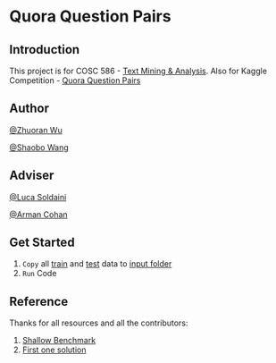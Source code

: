 # Quora Question Pairs

## Introduction

This project is for COSC 586 - [Text Mining & Analysis](courses.georgetown.edu/index.cfm?Action=View&CourseID=COSC-586). Also for Kaggle Competition - [Quora Question Pairs](https://www.kaggle.com/c/quora-question-pairs)

## Author
[@Zhuoran Wu](https://github.com/WuZhuoran)

[@Shaobo Wang](https://github.com/sw1001)

## Adviser

[@Luca Soldaini](https://github.com/soldni)

[@Arman Cohan](https://github.com/acohan)

## Get Started

1. `Copy` all [train](https://www.kaggle.com/c/quora-question-pairs/data) and [test](https://www.kaggle.com/c/quora-question-pairs/data) data to [input folder](https://github.com/WuZhuoran/Quora-Question-Pairs/tree/master/input)
2. `Run` Code

## Reference

Thanks for all resources and all the contributors:

1. [Shallow Benchmark](https://www.kaggle.com/selfishgene/shallow-benchmark-0-31675-lb)
2. [First one solution](https://google.com)
